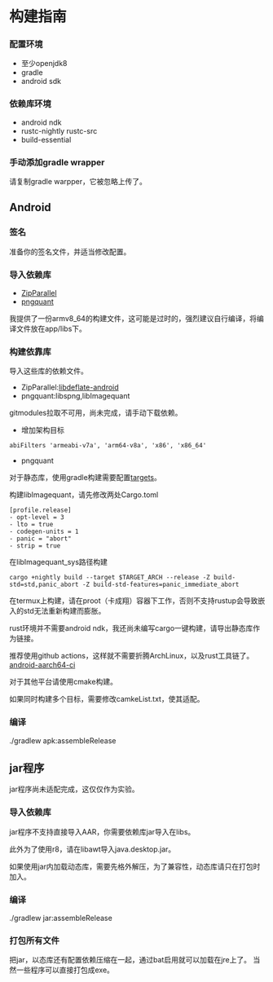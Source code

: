 # 构建指南

### 配置环境
- 至少openjdk8
- gradle
- android sdk
### 依赖库环境
- android ndk
- rustc-nightly rustc-src
- build-essential

### 手动添加gradle wrapper
请复制gradle warpper，它被忽略上传了。

## Android
### 签名
准备你的签名文件，并适当修改配置。

### 导入依赖库
- [ZipParallel](https://github.com/n9tank/ZipParallel)
- [pngquant](https://github.com/n9tank/pngquant-android)

我提供了一份armv8_64的构建文件，这可能是过时的，强烈建议自行编译，将编译文件放在app/libs下。

### 构建依靠库
导入这些库的依赖文件。
- ZipParallel:[libdeflate-android](https://github.com/n9tank/libdeflate-android)
- pngquant:libspng,libImagequant

gitmodules拉取不可用，尚未完成，请手动下载依赖。

* 增加架构目标

```
abiFilters 'armeabi-v7a', 'arm64-v8a', 'x86', 'x86_64'
```

* pngquant

对于静态库，使用gradle构建需要配置[targets](https://blog.csdn.net/qingfeng812/article/details/132674778)。

构建libImagequant，请先修改两处Cargo.toml

``` 配置
[profile.release]
- opt-level = 3
- lto = true 
- codegen-units = 1
- panic = "abort"
- strip = true
```

在libImagequant_sys路径构建

``` 命令
cargo +nightly build --target $TARGET_ARCH --release -Z build-std=std,panic_abort -Z build-std-features=panic_immediate_abort
```
在termux上构建，请在proot（卡成翔）容器下工作，否则不支持rustup会导致嵌入的std无法重新构建而膨胀。

rust环境并不需要android ndk，我还尚未编写cargo一键构建，请导出静态库作为链接。

推荐使用github actions，这样就不需要折腾ArchLinux，以及rust工具链了。
[android-aarch64-ci](https://github.com/n9tank/libimagequant-android-aarch64-ci)

对于其他平台请使用cmake构建。

如果同时构建多个目标，需要修改camkeList.txt，使其适配。


### 编译

./gradlew apk:assembleRelease

## jar程序

jar程序尚未适配完成，这仅仅作为实验。

### 导入依赖库

jar程序不支持直接导入AAR，你需要依赖库jar导入在libs。

此外为了使用r8，请在libawt导入java.desktop.jar。

如果使用jar内加载动态库，需要先格外解压，为了兼容性，动态库请只在打包时加入。

### 编译

./gradlew jar:assembleRelease

### 打包所有文件

把jar，以态库还有配置依赖压缩在一起，通过bat启用就可以加载在jre上了。
当然一些程序可以直接打包成exe。